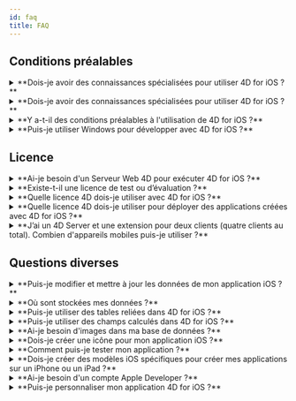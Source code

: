 ```yaml
---
id: faq
title: FAQ
---
```



## Conditions préalables
<details>
<summary>
    **Dois-je avoir des connaissances spécialisées pour utiliser 4D for iOS ?**
</summary>

4D for Android is currently under development. A preview version is available starting with 4D v19.

</details> <details>
<summary>
    **Dois-je avoir des connaissances spécialisées pour utiliser 4D for iOS ?**
</summary>

Avec 4D for iOS, vous pouvez facilement créer de nouveaux projets mobiles directement depuis 4D, sans qu'une connaissance préalable dans la création d’applications iOS natives soit nécessaire !

L'éditeur de projet mobile a été conçu de façon à ce que 4D for iOS soit utilisé sans aucune connaissance spécifique en développement d’applications mobiles.

</details>

<details>
<summary>
**Y a-t-il des conditions préalables à l'utilisation de 4D for iOS ?**
</summary>

### Tableau de comparaison de version

| Xcode  | Swift | iOS  | 4D          | macOS   |
| ------ | ----- | ---- | ----------- | ------- |
| 12.4   | 5.3.2 | 14.4 | 18R6 beta   | 10.15.4 |
| 12.2   | 5.3   | 14.2 | 18R5 & 18.3 | 10.15.4 |
| 12.0   | 5.3   | 14.0 | 18R4        | 10.15.4 |
| 11.5   | 5.2.4 | 13.5 | 18R3        | 10.15.2 |
| 11.4   | 5.2   | 13.4 | 18.2        | 10.15.2 |
| 11.3.1 | 5.1.3 | 13.3 | 18.1        | 10.14.4 |
| 11.3.1 | 5.1.3 | 13.3 | 18R2        | 10.14.4 |
| 11.2   | 5.1   | 13.2 | 18          | 10.14.4 |
 Si vous souhaitez une version antérieure de Xcode, vous pouvez la télécharger ici : https://developer.apple.com/download/more/

=> Seuls les développeurs ayant souscrit au Apple Developer Program peuvent télécharger des versions antérieures sur le site web Apple Developer.

Veuillez consulter [ici](prerequisites.html) la liste des conditions préalables.

</details>


<details>
<summary>
**Puis-je utiliser Windows pour développer avec 4D for iOS ?**
</summary>

Non. Vous devez développer sur macOS, puisque la compilation de l’application finale et l'exécution du simulateur se font à l'aide de Xcode.

</details>


## Licence

<details>
<summary>
**Ai-je besoin d'un Serveur Web 4D pour exécuter 4D for iOS ?**
</summary>

Non – 4D for iOS est inclus dans 4D Server v17 R2 et dans les versions plus récentes.

</details>



<details>
<summary>
**Existe-t-il une licence de test ou d’évaluation ?**
</summary>

Si vous avez déjà une licence 4D Developer Pro ou 4D Server de 4D v17 R2 ou de versions plus récentes, 4D for iOS y est inclus.

Si vous n’êtes pas un partenaire 4D ou si vous ne participez pas au programme de maintenance de 4D, vous devez attendre la sortie de 4D v18.

</details>


<details>
<summary>
**Quelle licence 4D dois-je utiliser avec 4D for iOS ?**
</summary>

Pour développer des applications 4D for iOS, vous avez besoin d’une licence 4D Developer Pro v17 R2 (macOS) ou une version plus récente.

</details>


<details>
<summary>
**Quelle licence 4D dois-je utiliser pour déployer des applications créées avec 4D for iOS ?**
</summary>

Pour déployer des applications 4D for iOS, vous aurez besoin d’une licence 4D Server (macOS ou Windows) v17 R2 ou d'une licence plus récente.

Aucune autre licence n'est nécessaire. Vos applications 4D for iOS partageront les mêmes licences que celles de 4D Remote (client).

Les clients peuvent se connecter sur des PC Mac ou Windows, ou sur des mobiles iPhone, tant que tous les utilisateurs simultanés sont couverts par la licence 4D Server.

</details>


<details>
<summary>
**J’ai un 4D Server et une extension pour deux clients (quatre clients au total). Combien d'appareils mobiles puis-je utiliser ?**
</summary>

Vous pouvez utiliser jusqu'à quatre appareils mobiles.

</details>


## Questions diverses

<details>
<summary>
**Puis-je modifier et mettre à jour les données de mon application iOS ?**
</summary>

Oui, bien entendu.

</details>

<details>
<summary>
**Où sont stockées mes données ?**
</summary>

Vos données sont stockées localement sur vos appareils iOS. Cela vous permettra d'accéder à vos données en mode hors ligne.

</details>


<details>
<summary>
**Puis-je utiliser des tables reliées dans 4D for iOS ?**
</summary>

Conscients de votre utilisation fréquente des tables liées, nous travaillons actuellement sur leur accessibilité, prévue pour une version ultérieure de 4D for iOS.

</details>


<details>
<summary>
**Puis-je utiliser des champs calculés dans 4D for iOS ?**
</summary>

Vous avez la possibilité de créer des champs pré-calculés dans 4D et de les publier depuis la [section Structure](structure.html) dans l'éditeur de projet de 4D for iOS.

</details>


<details>
<summary>
**Ai-je besoin d'images dans ma base de données ?**
</summary>

Les images ne sont pas obligatoires, mais nous vous recommandons d'en utiliser pour garantir la meilleure expérience utilisateur.

4D for iOS offre une variété de modèles de [formulaires Liste](list-form-templates.html) et de [formulaires détaillés](detail-form-templates.html). Avec ou sans images, avec des graphiques, etc.

</details>

<details>
<summary>
**Dois-je créer une icône pour mon application iOS ?**
</summary>

Il est fortement recommandé d'avoir une icône pour votre application 4D for iOS. Si vous n'en avez pas, l'icône par défaut (le logo 4D) sera affichée.

Si vous possédez déjà une icône pour votre application 4D, vous pouvez la glisser-déposer directement dans la zone consacrée à l'icône dans la section [Général](general.html) de l'éditeur de projet.

</details>


<details>
<summary>
**Comment puis-je tester mon application ?**
</summary>

4D for iOS vous permet de tester vos applications dans le [Simulateur](simulator.html). Pour tester votre application sur votre appareil iOS, il vous faut un **compte Apple Developer payant** (install-device.html) (iPhone et iPad).

**Note :** Pour installer votre application avec un **compte Apple Developer gratuit**, vous pouvez ouvrir votre projet iOS généré et installer votre application via Xcode.

</details>


<details>
<summary>
**Dois-je créer des modèles iOS spécifiques pour créer mes applications sur un iPhone ou un iPad ?**
</summary>

Tous les modèles disponibles dans 4D for iOS sont optimisés pour iPhone. Ils fonctionnent également parfaitement sur les iPad.

</details>



<details>
<summary>
     **Ai-je besoin d'un compte Apple Developer ?**
</summary>

Pour tester votre application, vous devez créer au moins un [compte Apple Developer gratuit](free-developer-account.html).

Pour déployer une application 4D for iOS, vous devez adhérer au [Apple Developer Enterprise Program](register-apple-developer-enterprise-program.html) (pour un déploiement interne) ou au [Apple Developer Program](register-apple-developer-program-organization.html) (pour un déploiement sur App Store).

</details>

<details>
<summary>
**Puis-je personnaliser mon application 4D for iOS ?**
</summary>

4D for iOS génère un véritable projet Xcode que vous pouvez [ouvrir et modifier](open-xcode.html) à votre guise.

</details>




